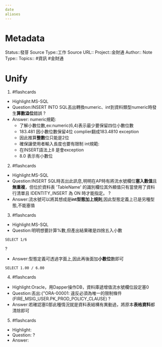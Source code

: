 ```yaml
---
date
aliases
---
```

# Metadata
Status::發芽
Source Type::工作
Source URL::
Project::金財通
Author::
Note Type::
Topics::
#資訊 #金財通 

# Unify




1. #flashcards 
- Highlight:MS-SQL
- Question:INSERT INTO SQL丟出轉換numeric、int到資料類型numeric時發生**算數溢位**錯誤
?
- Answer:
numeric規範:
   - 了解小數位數,ex:numeric(6,4)表示最少要保留四位小數位數
   - 183.481 因小數位數保留4位 complier翻成183.4810 exception
   - 因此推算**整數**位只能是2位
   - 確保讓使用者輸入長度也要有限制
int規範:
   - 在INSERT語法上8 是會exception
   - 8.0 表示有小數位

2. #flashcards 
- Highlight:MS-SQL
- Question:INSERT SQL時丟出此訊息,明明在AP時有將流水號欄位**塞入數值**且**無重複**，但位於資料表 'TableName' 的識別欄位其外顯值只有當使用了資料行清單且 IDENTITY_INSERT 為 ON 時才能指定。
?
- Answer:流水號可以將其想成是**int型態加上規則**,因此型態定義上已是另種型態,不能塞值

3. #flashcards 
- Highlight:MS-SQL
- Question:明明想要計算%數,但產出結果確是四捨五入小數
```
SELECT 1/6
```
?
- Answer:型態定義可透過字面上,因此再後面加**小數位**數即可
```
SELECT 1.00 / 6.00
```

4. #flashcards 
- Highlight:Oracle，用Dapper操作DB，資料庫遞增值流水號欄位設定塞0
- Question:丟出:{"ORA-00001: 違反必須為唯一的限制條件 (FIRE_MSIG_USER.PK_PROD_POLICY_CLAUSE)
?
- Answer:若確認塞0那此種情況就是資料表結構有異動過，將原本**表格資料**都清除即可



5. #flashcards 
- Highlight:
- Question:
?
- Answer:


